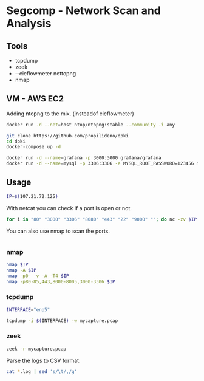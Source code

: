 # Segcomp - Network Scan and Analysis

## Tools 
- tcpdump
- zeek
- ~~- cicflowmeter~~ nettopng
- nmap 

## VM - AWS EC2

Adding ntopng to the mix. (insteadof cicflowmeter)
```bash
docker run -d --net=host ntop/ntopng:stable --community -i any
```

```bash
git clone https://github.com/propilideno/dpki
cd dpki
docker-compose up -d
```

```bash
docker run -d --name=grafana -p 3000:3000 grafana/grafana
docker run -d --name=mysql -p 3306:3306 -e MYSQL_ROOT_PASSWORD=123456 mysql
```

## Usage
```bash
IP=$(107.21.72.125)
```

With netcat you can check if a port is open or not.
```bash
for i in "80" "3000" "3306" "8080" "443" "22" "9000" ""; do nc -zv $IP $i; done
```
You can also use nmap to scan the ports.
```bash
```

### nmap
```bash
nmap $IP
nmap -A $IP
nmap -p0- -v -A -T4 $IP
nmap -p80-85,443,8000-8005,3000-3306 $IP
``` 

### tcpdump
```bash
INTERFACE="enp5"
```

```bash
tcpdump -i $(INTERFACE) -w mycapture.pcap
``` 

### zeek
```bash
zeek -r mycapture.pcap
```
Parse the logs to CSV format.
```bash
cat *.log | sed 's/\t/,/g'
```
